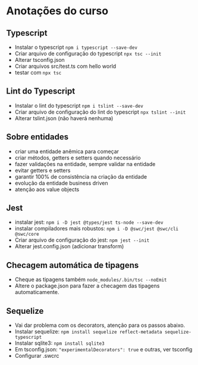 # Anotações do curso

## Typescript
- Instalar o typescript `npm i typescript --save-dev`
- Criar arquivo de configuração do typescript `npx tsc --init`
- Alterar tsconfig.json
- Criar arquivos src/test.ts com hello world
- testar com `npx tsc`

## Lint do Typescript
- Instalar o lint do typescript `npm i tslint --save-dev`
- Criar arquivo de configuração do lint do typescript `npx tslint --init`
- Alterar tslint.json (não haverá nenhuma)

## Sobre entidades

- criar uma entidade anêmica para começar
- criar métodos, getters e setters quando necessário
- fazer validações na entidade, sempre validar na entidade
- evitar getters e setters
- garantir 100% de consistência na criação da entidade
- evolução da entidade business driven
- atenção aos value objects

## Jest
- instalar jest: `npm i -D jest @types/jest ts-node --save-dev`
- instalar compiladores mais robustos: `npm i -D @swc/jest @swc/cli @swc/core`
- Criar arquivo de configuração do jest: `npm jest --init`
- Alterar jest.config.json (adicionar transform)

## Checagem automática de tipagens
- Cheque as tipagens também `node_modules/.bin/tsc --noEmit`
- Altere o package.json para fazer a checagem das tipagens automaticamente.

## Sequelize
- Vai dar problema com os decorators, atenção para os passos abaixo.
- Instalar sequelize: `npm install sequelize reflect-metadata sequelize-typescript`
- Instalar sqlite3: `npm install sqlite3`
- Em tsconfig.json: `"experimentalDecorators": true` e outras, ver tsconfig
- Configurar .swcrc